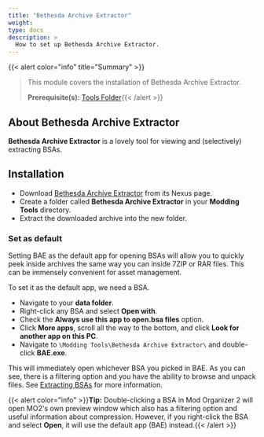 ```yaml
---
title: "Bethesda Archive Extractor"
weight:
type: docs
description: >
  How to set up Bethesda Archive Extractor.
---
```


{{< alert color="info" title="Summary" >}}
> This module covers the installation of Bethesda Archive Extractor.<p>
> **Prerequisite(s):** [Tools Folder](/bg/tool-setup/tools-folder/){{< /alert >}}

## About Bethesda Archive Extractor

**Bethesda Archive Extractor** is a lovely tool for viewing and (selectively) extracting BSAs.

## Installation

- Download [Bethesda Archive Extractor](https://www.nexusmods.com/skyrimspecialedition/mods/974?tab=files) from its Nexus page.
- Create a folder called **Bethesda Archive Extractor** in your **Modding Tools** directory.
- Extract the downloaded archive into the new folder.

### Set as default

Setting BAE as the default app for opening BSAs will allow you to quickly peek inside archives the same way you can inside 7ZIP or RAR files. This can be immensely convenient for asset management.

To set it as the default app, we need a BSA.

- Navigate to your **data folder**.
- Right-click any BSA and select **Open with**.
- Check the **Always use this app to open.bsa files** option.
- Click **More apps**, scroll all the way to the bottom, and click **Look for another app on this PC**.
- Navigate to `\Modding Tools\Bethesda Archive Extractor\` and double-click **BAE.exe**.

This will immediately open whichever BSA you picked in BAE. As you can see, there is a filtering option and you have the ability to browse and unpack files. See [Extracting BSAs](/bg/additional-modules/extracting-bsas/#via-bethesda-archive-extractor) for more information.

{{< alert color="info" >}}**Tip:** Double-clicking a BSA in Mod Organizer 2 will open MO2's own preview window which also has a filtering option and useful information about compression. However, if you right-click the BSA and select **Open**, it will use the default app (BAE) instead.{{< /alert >}}